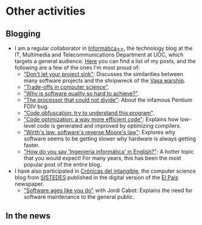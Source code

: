 # Other activities

## Blogging

- I am a regular collaborator in [Informática++](http://informatica.blogs.uoc.edu/), the technology blog at the IT, Multimedia and Telecommunications Department at UOC, which targets a general audience. [Here](http://informatica.blogs.uoc.edu/author/robert/) you can find a list of my posts, and the following are a few of the ones I'm most proud of:
  - ["Don't let your project sink"](http://informatica.blogs.uoc.edu/2011/07/11/que-no-se-hunda-tu-proyecto/): Discusses the similarities between many software projects and the shripwreck of the [Vasa warship](https://en.wikipedia.org/wiki/Vasa_(ship)). 
  - ["Trade-offs in computer science"](http://informatica.blogs.uoc.edu/2019/02/04/trade-offs-ingenieria-informatica/).
  - ["Why is software quality so hard to achieve?"](http://informatica.blogs.uoc.edu/2016/04/18/por-que-es-tan-dificil-conseguir-software-de-calidad/). 
  - ["The processor that could not divide"](http://informatica.blogs.uoc.edu/2016/01/12/el-procesador-que-no-sabia-dividir/): About the infamous Pentium FDIV bug. 
  - ["Code obfuscation: try to understand this program"](http://informatica.blogs.uoc.edu/2015/10/26/ofuscacion-de-codigo-te-reto-a-que-entiendas-este-programa/).
  - ["Code optimization: a way more efficient code"](http://informatica.blogs.uoc.edu/2016/05/02/optimizacion-de-codigo-un-codigo-mas-eficiente/): Explains how low-level code is generated and improved by optimizing compilers.
  - ["Wirth's law: software's reverse Moore's law"](http://informatica.blogs.uoc.edu/2014/05/22/la-ley-de-wirth-la-ley-de-moore-inversa-del-software/): Explores why software seems to be getting slower why hardware is always getting faster.
  - ["How do you say 'Ingeniería informática' in English?"](http://informatica.blogs.uoc.edu/2011/06/06/como-traducir-ingenieria-informatica-al-ingles/): A hotter topic that you would expect! For many years, this has been the most popular post of the entire blog.
- I have also participated in [Crónicas del intangible](https://elpais.com/agr/cronicas_del_intangible/a), the computer science blog from [SISTEDES](https://sistedes.es) published in the digital version of the [El País](https://elpais.com/) newspaper. 
  - ["Software ages like you do"](https://elpais.com/tecnologia/2018/01/16/actualidad/1516121401_534975.html) with Jordi Cabot: Explains the need for software maintenance to the general public.


## In the news
